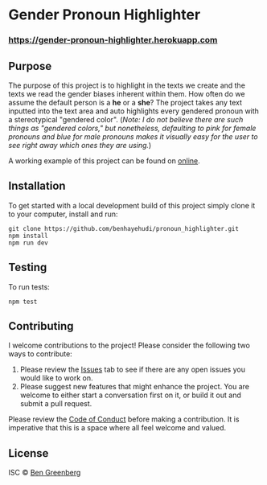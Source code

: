 # Gender Pronoun Highlighter
### https://gender-pronoun-highlighter.herokuapp.com

## Purpose

The purpose of this project is to highlight in the texts we create and the texts we read the gender biases inherent within them. How often do we assume the default person is a __he__ or a __she__? The project takes any text inputted into the text area and auto highlights every gendered pronoun with a stereotypical "gendered color". (*Note: I do not believe there are such things as "gendered colors," but nonetheless, defaulting to pink for female pronouns and blue for male pronouns makes it visually easy for the user to see right away which ones they are using.*)

A working example of this project can be found on [online](https://gender-pronoun-highlighter.herokuapp.com).

## Installation

To get started with a local development build of this project simply clone it to your computer, install and run:

```
git clone https://github.com/benhayehudi/pronoun_highlighter.git
npm install
npm run dev
```
## Testing

To run tests:

```
npm test
```

## Contributing

I welcome contributions to the project! Please consider the following two ways to contribute:

1. Please review the [Issues](https://github.com/benhayehudi/pronoun_highlighter/issues) tab to see if there are any open issues you would like to work on.
2. Please suggest new features that might enhance the project. You are welcome to either start a conversation first on it, or build it out and submit a pull request. 

Please review the [Code of Conduct](https://github.com/benhayehudi/pronoun_highlighter/blob/master/CODE_OF_CONDUCT.md) before making a contribution. It is imperative that this is a space where all feel welcome and valued.

## License

ISC © [Ben Greenberg](http://www.bengreenberg.org)
